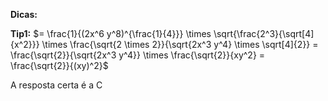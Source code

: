 **Dicas:**

**Tip1:** 
$= \frac{1}{(2x^6 y^8)^{\frac{1}{4}}} \times \sqrt{\frac{2^3}{\sqrt[4]{x^2}}} \times \frac{\sqrt{2 \times 2}}{\sqrt{2x^3 y^4} \times \sqrt[4]{2}} = \frac{\sqrt{2}}{\sqrt{2x^3 y^4}} \times \frac{\sqrt{2}}{xy^2} = \frac{\sqrt{2}}{(xy)^2}$

A resposta certa é a C 


